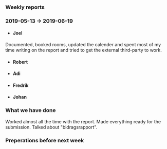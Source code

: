 ### Weekly reports
### 2019-05-13 -> 2019-06-19

* #### Joel
Documented, booked rooms, updated the calender and spent most of my time writing on the report and tried to get the external third-party to work. 

* #### Robert

* #### Adi

* #### Fredrik

* #### Johan

### What we have done
Worked almost all the time with the report. Made everything ready for the submission. Talked about "bidragsrapport". 
### Preperations before next week
